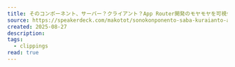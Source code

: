 ```yaml
---
title: そのコンポーネント、サーバー？クライアント？App Router開発のモヤモヤを可視化する補助輪
source: https://speakerdeck.com/makotot/sonokonponento-saba-kuraianto-app-routerkai-fa-nomoyamoyawoke-shi-hua-surubu-zhu-lun
created: 2025-08-27
description:
tags:
  - clippings
read: true
---
```

